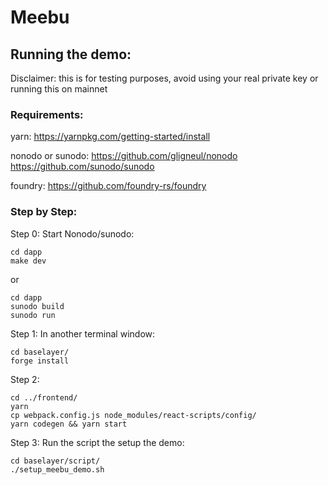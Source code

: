 # Meebu

## Running the demo:

Disclaimer: this is for testing purposes, avoid using your real private key or running
this on mainnet

### Requirements:
yarn:
https://yarnpkg.com/getting-started/install

nonodo or sunodo:
https://github.com/gligneul/nonodo
https://github.com/sunodo/sunodo

foundry:
https://github.com/foundry-rs/foundry

### Step by Step:
Step 0:
Start Nonodo/sunodo:
```
cd dapp
make dev
```
or
```
cd dapp
sunodo build
sunodo run

```
Step 1:
In another terminal window:
```
cd baselayer/
forge install
```

Step 2:
```
cd ../frontend/
yarn
cp webpack.config.js node_modules/react-scripts/config/
yarn codegen && yarn start
```

Step 3:
Run the script the setup the demo:

```
cd baselayer/script/
./setup_meebu_demo.sh
```
